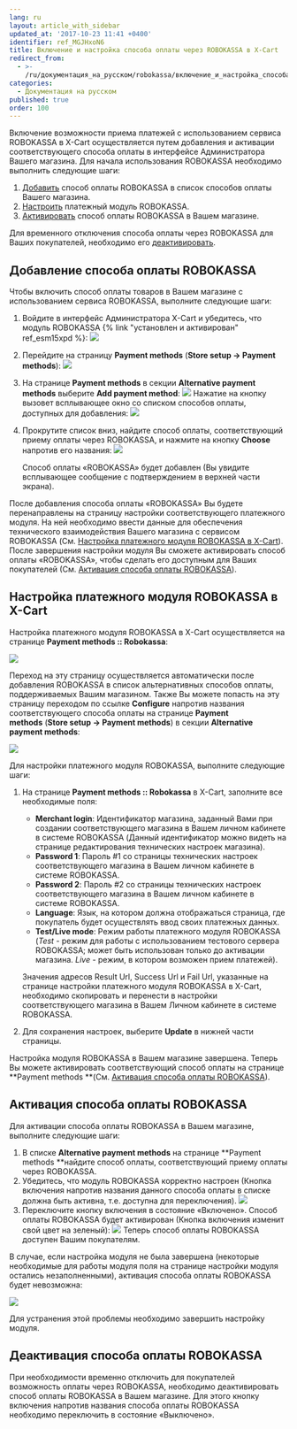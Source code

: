 ```yaml
---
lang: ru
layout: article_with_sidebar
updated_at: '2017-10-23 11:41 +0400'
identifier: ref_MGJHxoN6
title: Включение и настройка способа оплаты через ROBOKASSA в X-Cart
redirect_from:
  - >-
    /ru/документация_на_русском/robokassa/включение_и_настройка_способа_оплаты_через_robokassa_в_x-cart.html
categories:
  - Документация на русском
published: true
order: 100
---
```



Включение возможности приема платежей с использованием сервиса ROBOKASSA в X-Cart осуществляется путем добавления и активации соответствующего способа оплаты в интерфейсе Администратора Вашего магазина. Для начала использования ROBOKASSA необходимо выполнить следующие шаги:

1.  [Добавить](#robokassa) способ оплаты ROBOKASSA в список способов оплаты Вашего магазина.
2.  [Настроить](#robokassa--x-cart) платежный модуль ROBOKASSA.
3.  [Активировать](#robokassa-1) способ оплаты ROBOKASSA в Вашем магазине.

Для временного отключения способа оплаты через ROBOKASSA для Ваших покупателей, необходимо его [деактивировать](#robokassa-2).

## Добавление способа оплаты ROBOKASSA

Чтобы включить способ оплаты товаров в Вашем магазине с использованием сервиса ROBOKASSA, выполните следующие шаги:

1.  Войдите в интерфейс Администратора X-Cart и убедитесь, что модуль ROBOKASSA {% link "установлен и активирован" ref_esm15xpd %}:
    ![]({{site.baseurl}}/attachments/7504688/7602394.png)

2.  Перейдите на страницу **Payment methods** (**Store setup -> Payment methods**):
    ![]({{site.baseurl}}/attachments/7504688/7602390.png)
3.  На странице **Payment methods** в секции **Alternative payment methods** выберите **Add payment method**:
    ![]({{site.baseurl}}/attachments/7504688/7602391.png)
    Нажатие на кнопку вызовет всплывающее окно со списком способов оплаты, доступных для добавления:
    ![]({{site.baseurl}}/attachments/7504688/7602392.png)

4.  Прокрутите список вниз, найдите способ оплаты, соответствующий приему оплаты через ROBOKASSA, и нажмите на кнопку **Choose** напротив его названия:
    ![]({{site.baseurl}}/attachments/7504688/7602393.png)

    Способ оплаты «ROBOKASSA» будет добавлен (Вы увидите всплывающее сообщение с подтверждением в верхней части экрана).

После добавления способа оплаты «ROBOKASSA» Вы будете перенаправлены на страницу настройки соответствующего платежного модуля. На ней необходимо ввести данные для обеспечения технического взаимодействия Вашего магазина с сервисом ROBOKASSA (См. [Настройка платежного модуля ROBOKASSA в X-Cart](#robokassa--x-cart)). После завершения настройки модуля Вы сможете активировать способ оплаты «ROBOKASSA», чтобы сделать его доступным для Ваших покупателей (См. [Активация способа оплаты ROBOKASSA](#robokassa-1)).

## Настройка платежного модуля ROBOKASSA в X-Cart

Настройка платежного модуля ROBOKASSA в X-Cart осуществляется на странице **Payment methods :: Robokassa**:

![]({{site.baseurl}}/attachments/7504688/7602395.png)

Переход на эту страницу осуществляется автоматически после добавления ROBOKASSA в список альтернативных способов оплаты, поддерживаемых Вашим магазином. Также Вы можете попасть на эту страницу переходом по ссылке **Configure** напротив названия соответствующего способа оплаты на странице **Payment methods** (**Store setup -> Payment methods**) в секции **Alternative payment methods**:

![]({{site.baseurl}}/attachments/7504688/7602396.png)

Для настройки платежного модуля ROBOKASSA, выполните следующие шаги:

1.  На странице **Payment methods :: Robokassa** в X-Cart, заполните все необходимые поля:

    *   **Merchant login**: Идентификатор магазина, заданный Вами при создании соответствующего магазина в Вашем личном кабинете в системе ROBOKASSA (Данный идентификатор можно видеть на странице редактирования технических настроек магазина).
    *   **Password 1**: Пароль #1 со страницы технических настроек соответствующего магазина в Вашем личном кабинете в системе ROBOKASSA.
    *   **Password 2**: Пароль #2 со страницы технических настроек соответствующего магазина в Вашем личном кабинете в системе ROBOKASSA.
    *   **Language**: Язык, на котором должна отображаться страница, где покупатель будет осуществлять ввод своих платежных данных.
    *   **Test/Live mode**: Режим работы платежного модуля ROBOKASSA (_Test_ - режим для работы с использованием тестового сервера ROBOKASSA; может быть использован только до активации магазина. _Live_ - режим, в котором возможен прием платежей).

    Значения адресов Result Url, Success Url и Fail Url, указанные на странице настройки платежного модуля ROBOKASSA в X-Cart, необходимо скопировать и перенести в настройки соответствующего магазина в Вашем Личном кабинете в системе ROBOKASSA.

2.  Для сохранения настроек, выберите **Update** в нижней части страницы.

Настройка модуля ROBOKASSA в Вашем магазине завершена. Теперь Вы можете активировать соответствующий способ оплаты на странице **Payment methods **(См. [Активация способа оплаты ROBOKASSA](#robokassa-1)).

## Активация способа оплаты ROBOKASSA

Для активации способа оплаты ROBOKASSA в Вашем магазине, выполните следующие шаги:

1.  В списке **Alternative payment methods** на странице **Payment methods **найдите способ оплаты, соответствующий приему оплаты через ROBOKASSA.
2.  Убедитесь, что модуль ROBOKASSA корректно настроен (Кнопка включения напротив названия данного способа оплаты в списке должна быть активна, т.е. доступна для переключения).
    ![]({{site.baseurl}}/attachments/7504688/7602398.png)
3.  Переключите кнопку включения в состояние «Включено».
    Способ оплаты ROBOKASSA будет активирован (Кнопка включения изменит свой цвет на зеленый):
    ![]({{site.baseurl}}/attachments/7504688/7602399.png)
    Теперь способ оплаты ROBOKASSA доступен Вашим покупателям. 

В случае, если настройка модуля не была завершена (некоторые необходимые для работы модуля поля на странице настройки модуля остались незаполненными), активация способа оплаты ROBOKASSA будет невозможна:

![]({{site.baseurl}}/attachments/7504688/7602397.png)

Для устранения этой проблемы необходимо завершить настройку модуля.

## Деактивация способа оплаты ROBOKASSA

При необходимости временно отключить для покупателей возможность оплаты через ROBOKASSA, необходимо деактивировать способ оплаты ROBOKASSA в Вашем магазине. Для этого кнопку включения напротив названия способа оплаты ROBOKASSA необходимо переключить в состояние «Выключено».
